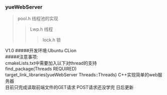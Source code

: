 ### yueWebServer
>pool.h 线程池的实现
>>Lwp.h 线程
>>>lock.h 锁

V1.0 
#####开发环境:Ubuntu CLion<br>
#####注意事项:<br>
cmakeLists.txt中需要加入以下对thread的支持<br>
find_package(Threads REQUIRED)<br>
target_link_libraries(yueWebServer Threads::Threads)
C++实现简单的web服务器<br>目前只完成读取前端文件的GET请求 POST请求还没学完 日后更新
